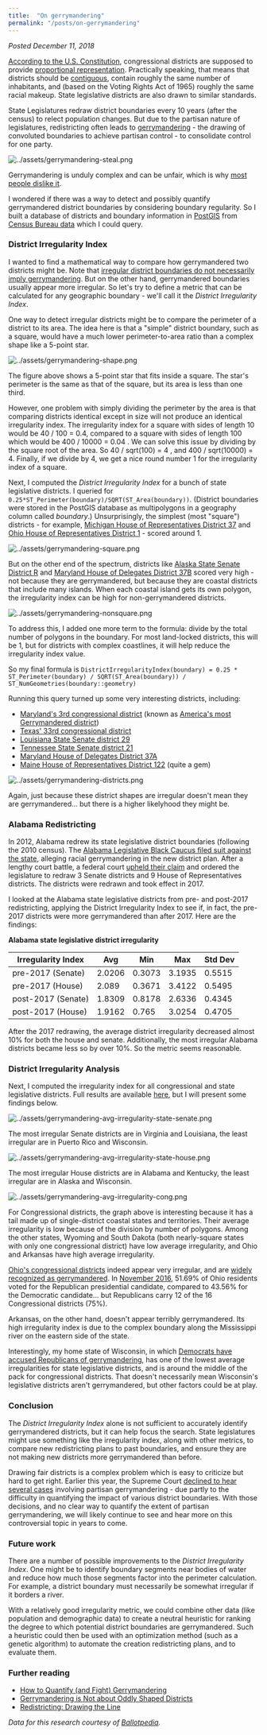 ```yaml
---
title:  "On gerrymandering"
permalink: "/posts/on-gerrymandering"
---
```


*Posted December 11, 2018*

[According to the U.S. Constitution](https://history.house.gov/Institution/Origins-Development/Proportional-Representation/), congressional districts are supposed to provide [proportional representation](https://en.wikipedia.org/wiki/Proportional_representation). Practically speaking, that means that districts should be [contiguous](https://en.wikipedia.org/wiki/Geographic_contiguity), contain roughly the same number of inhabitants, and (based on the Voting Rights Act of 1965) roughly the same racial makeup. State legislative districts are also drawn to similar standards.

State Legislatures redraw district boundaries every 10 years (after the census) to relect population changes. But due to the partisan nature of legislatures, redistricting often leads to [gerrymandering](https://ballotpedia.org/Gerrymandering) - the drawing of convoluted boundaries to achieve partisan control - to consolidate control for one party.

![../assets/gerrymandering-steal.png](../assets/gerrymandering-steal.png)

Gerrymandering is unduly complex and can be unfair, which is why [most people dislike it](https://www.fairvote.org/new_poll_everybody_hates_gerrymandering).

I wondered if there was a way to detect and possibly quantify gerrymandered district boundaries by considering boundary regularity. So I built a database of districts and boundary information in [PostGIS](https://postgis.net/) from [Census Bureau data](https://www.census.gov/geo/maps-data/data/cbf/cbf_sld.html) which I could query.

### District Irregularity Index
I wanted to find a mathematical way to compare how gerrymandered two districts might be. Note that [irregular district boundaries do not necessarily imply gerrymandering](https://sites.duke.edu/quantifyinggerrymandering/2018/01/30/gerrymandering-is-not-about-oddly-shaped-districts/). But on the other hand, gerrymandered boundaries usually appear more irregular. So let's try to define a metric that can be calculated for any geographic boundary - we'll call it the *District Irregularity Index*.

One way to detect irregular districts might be to compare the perimeter of a district to its area. The idea here is that a "simple" district boundary, such as a square, would have a much lower perimeter-to-area ratio than a complex shape like a 5-point star.

![../assets/gerrymandering-shape.png](../assets/gerrymandering-shape.png)

The figure above shows a 5-point star that fits inside a square. The star's perimeter is the same as that of the square, but its area is less than one third.

However, one problem with simply dividing the perimeter by the area is that comparing districts identical except in size will not produce an identical irregularity index. The irregularity index for a square with sides of length 10 would be 40 / 100 = 0.4, compared to a square with sides of length 100 which would be 400 / 10000 = 0.04 ﻿. We can solve this issue by dividing by the square root of the area. So 40 / sqrt(100) = 4 ﻿, and 400 / sqrt(10000) = 4﻿. Finally, if we divide by 4, we get a nice round number 1 for the irregularity index of a square.

Next, I computed the *District Irregularity Index* for a bunch of state legislative districts. I queried for `0.25*ST_Perimeter(boundary)/SQRT(ST_Area(boundary))`. (District boundaries were stored in the PostGIS database as multipolygons in a geography column called *boundary*.) Unsurprisingly, the simplest (most "square") districts - for example, [Michigan House of Representatives District 37](https://housedems.com/greig/district) and [Ohio House of Representatives District 1](http://www.ohiohouse.gov/members/district-map) - scored around 1.

![../assets/gerrymandering-square.png](../assets/gerrymandering-square.png)

But on the other end of the spectrum, districts like [Alaska State Senate District R](https://www2.census.gov/geo/maps/dc10map/SLD_RefMap/upper/st02_ak/sldu0200r/DC10SLDU0200R_000.pdf) and [Maryland House of Delegates District 37B](https://ballotpedia.org/Maryland_House_of_Delegates_District_37B) scored very high - not because they are gerrymandered, but because they are coastal districts that include many islands. When each coastal island gets its own polygon, the irregularity index can be high for non-gerrymandered districts.

![../assets/gerrymandering-nonsquare.png](../assets/gerrymandering-nonsquare.png)

To address this, I added one more term to the formula: divide by the total number of polygons in the boundary. For most land-locked districts, this will be 1, but for districts with complex coastlines, it will help reduce the irregularity index value.

So my final formula is
`DistrictIrregularityIndex(boundary) = 0.25 * ST_Perimeter(boundary) / SQRT(ST_Area(boundary)) / ST_NumGeometries(boundary::geometry)`

Running this query turned up some very interesting districts, including:
* [Maryland's 3rd congressional district](https://en.wikipedia.org/wiki/Maryland%27s_3rd_congressional_district) (known as [America's most Gerrymandered district](https://newrepublic.com/article/109938/marylands-3rd-district-americas-most-gerrymandered-congressional-district))
* [Texas' 33rd congressional district](https://en.wikipedia.org/wiki/Texas%27s_33rd_congressional_district)
* [Louisiana State Senate district 29](http://senate.la.gov/senators/CurrentMaps/29.pdf)
* [Tennessee State Senate district 21](https://ballotpedia.org/Tennessee_State_Senate_District_21)
* [Maryland House of Delegates District 37A](https://ballotpedia.org/Maryland_House_of_Delegates_District_37A)
* [Maine House of Representatives District 122](https://www.maine.gov/sos/cec/elec/apport/statewidehouse.pdf) (quite a gem)

![../assets/gerrymandering-districts.png](../assets/gerrymandering-districts.png)

Again, just because these district shapes are irregular doesn't mean they are gerrymandered... but there is a higher likelyhood they might be.

### Alabama Redistricting
In 2012, Alabama redrew its state legislative district boundaries (following the 2010 census). The [Alabama Legislative Black Caucus filed suit against the state](https://ballotpedia.org/Redistricting_in_Alabama#Alabama_Legislative_Black_Caucus_v._Alabama), alleging racial gerrymandering in the new district plan. After a lengthy court battle, a federal court [upheld their claim](https://www.al.com/news/birmingham/index.ssf/2017/01/federal_judges_rule_alabama_mu.html) and ordered the legislature to redraw 3 Senate districts and 9 House of Representatives districts. The districts were redrawn and took effect in 2017.

I looked at the Alabama state legislative districts from pre- and post-2017 redistricting, applying the District Irregularity Index to see if, in fact, the pre-2017 districts were more gerrymandered than after 2017. Here are the findings:

**Alabama state legislative district irregularity**

| Irregularity Index | Avg    | Min    | Max    | Std Dev |
| -----------------  | ------ | ------ | ------ | ------- |
| pre-2017 (Senate)  | 2.0206 | 0.3073 | 3.1935 | 0.5515  |
| pre-2017 (House)   | 2.089  | 0.3671 | 3.4122 | 0.5495  |
| post-2017 (Senate) | 1.8309 | 0.8178 | 2.6336 | 0.4345  |
| post-2017 (House)  | 1.9162 | 0.765  | 3.0254 | 0.4705  |

After the 2017 redrawing, the average district irregularity decreased almost 10% for both the house and senate. Additionally, the most irregular Alabama districts became less so by over 10%. So the metric seems reasonable.

### District Irregularity Analysis
Next, I computed the irregularity index for all congressional and state legislative districts. Full results are available [here](https://docs.google.com/spreadsheets/d/14tIcQGdyLsr6fcOQWpCrNBz7hSF3ZRtTtiUwEnb-_jg/edit?usp=sharing), but I will present some findings below.

![../assets/gerrymandering-avg-irregularity-state-senate.png](../assets/gerrymandering-avg-irregularity-state-senate.png)

The most irregular Senate districts are in Virginia and Louisiana, the least irregular are in Puerto Rico and Wisconsin.

![../assets/gerrymandering-avg-irregularity-state-house.png](../assets/gerrymandering-avg-irregularity-state-house.png)

The most irregular House districts are in Alabama and Kentucky, the least irregular are in Alaska and Wisconsin.

![../assets/gerrymandering-avg-irregularity-cong.png](../assets/gerrymandering-avg-irregularity-cong.png)

For Congressional districts, the graph above is interesting because it has a tail made up of single-district coastal states and territories. Their average irregularity is low because of the division by number of polygons. Among the other states, Wyoming and South Dakota (both nearly-square states with only one congressional district) have low average irregularity, and Ohio and Arkansas have high average irregularity.

[Ohio's congressional districts](https://en.wikipedia.org/wiki/Ohio%27s_congressional_districts) indeed appear very irregular, and are [widely recognized as gerrymandered](https://www.aclu.org/blog/voting-rights/gerrymandering/why-ohios-congressional-map-unconstitutional). In [November 2016](https://en.wikipedia.org/wiki/2016_United_States_presidential_election_in_Ohio#Results_3), 51.69% of Ohio residents voted for the Republican presidential candidate, compared to 43.56% for the Democratic candidate... but Republicans carry 12 of the 16 Congressional districts (75%).

Arkansas, on the other hand, doesn't appear terribly gerrymandered. Its high irregularity index is due to the complex boundary along the Mississippi river on the eastern side of the state.

Interestingly, my home state of Wisconsin, in which [Democrats have accused Republicans of gerrymandering](https://www.jsonline.com/story/news/politics/elections/2018/09/14/democrats-revive-redistricting-lawsuit-block-election-maps-2020/1301898002/), has one of the lowest average irregularities for state legislative districts, and is around the middle of the pack for congressional districts. That doesn't necessarily mean Wisconsin's legislative districts aren't gerrymandered, but other factors could be at play.

### Conclusion
The *District Irregularity Index* alone is not sufficient to accurately identify gerrymandered districts, but it can help focus the search. State legislatures might use something like the irregularity index, along with other metrics, to compare new redistricting plans to past boundaries, and ensure they are not making new districts more gerrymandered than before.

Drawing fair districts is a complex problem which is easy to criticize but hard to get right. Earlier this year, the Supreme Court [declined to hear several cases](https://www.cnn.com/2018/06/18/politics/supreme-court-gerrymandering-decision/index.html) involving partisan gerrymandering - due partly to the difficulty in quantifying the impact of various district boundaries. With those decisions, and no clear way to quantify the extent of partisan gerrymandering, we will likely continue to see and hear more on this controversial topic in years to come.

### Future work
There are a number of possible improvements to the *District Irregularity Index*. One might be to identify boundary segments near bodies of water and reduce how much those segments factor into the perimeter calculation. For example, a district boundary must necessarily be somewhat irregular if it borders a river.

With a relatively good irregularity metric, we could combine other data (like population and demographic data) to create a neutral heuristic for ranking the degree to which potential district boundaries are gerrymandered. Such a heuristic could then be used with an optimization method (such as a genetic algorithm) to automate the creation redistricting plans, and to evaluate them.

### Further reading
* [How to Quantify (and Fight) Gerrymandering](https://www.quantamagazine.org/the-mathematics-behind-gerrymandering-20170404/)
* [Gerrymandering is Not about Oddly Shaped Districts](https://sites.duke.edu/quantifyinggerrymandering/2018/01/30/gerrymandering-is-not-about-oddly-shaped-districts/)
* [Redistricting: Drawing the Line](https://arxiv.org/pdf/1704.03360.pdf)

*Data for this research courtesy of [Ballotpedia](https://ballotpedia.org/).*
